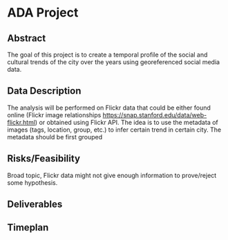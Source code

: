 # ADA Project
## Abstract
The goal of this project is to create a temporal profile of the social and cultural trends of the city over the years using georeferenced social media data. 
## Data Description
The analysis will be performed on Flickr data that could be either found online (Flickr image relationships https://snap.stanford.edu/data/web-flickr.html) or obtained using Flickr API. The idea is to use the metadata of images (tags, location, group, etc.) to infer certain trend in certain city. The metadata should be first grouped 
## Risks/Feasibility
Broad topic, Flickr data might not give enough information to prove/reject some hypothesis. 
## Deliverables
## Timeplan

